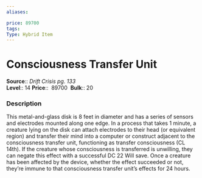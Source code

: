 ```yaml
---
aliases: 

price: 89700
tags: 
Type: Hybrid Item
---
```


# Consciousness Transfer Unit

**Source**:: _Drift Crisis pg. 133_  
**Level**:: 14
**Price**::  89700 
**Bulk**:: 20

### Description

This metal-and-glass disk is 8 feet in diameter and has a series of sensors and electrodes mounted along one edge. In a process that takes 1 minute, a creature lying on the disk can attach electrodes to their head (or equivalent region) and transfer their mind into a computer or construct adjacent to the consciousness transfer unit, functioning as transfer consciousness (CL 14th). If the creature whose consciousness is transferred is unwilling, they can negate this effect with a successful DC 22 Will save. Once a creature has been affected by the device, whether the effect succeeded or not, they’re immune to that consciousness transfer unit’s effects for 24 hours.

